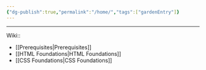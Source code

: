 ```yaml
---
{"dg-publish":true,"permalink":"/home/","tags":["gardenEntry"]}
---
```




---
Wiki:: 
- [[Prerequisites\|Prerequisites]]
- [[HTML Foundations\|HTML Foundations]]
- [[CSS Foundations\|CSS Foundations]]










